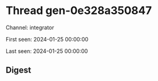 # Thread gen-0e328a350847
Channel: integrator

First seen: 2024-01-25 00:00:00

Last seen: 2024-01-25 00:00:00

## Digest


